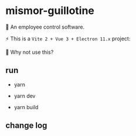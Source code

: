 # mismor-guillotine
👻 An employee control software.

⚡️ This is a `Vite 2 + Vue 3 + Electron 11.x` project:

🚀 Why not use this?

## run

- yarn

- yarn dev

- yarn build

## change log
